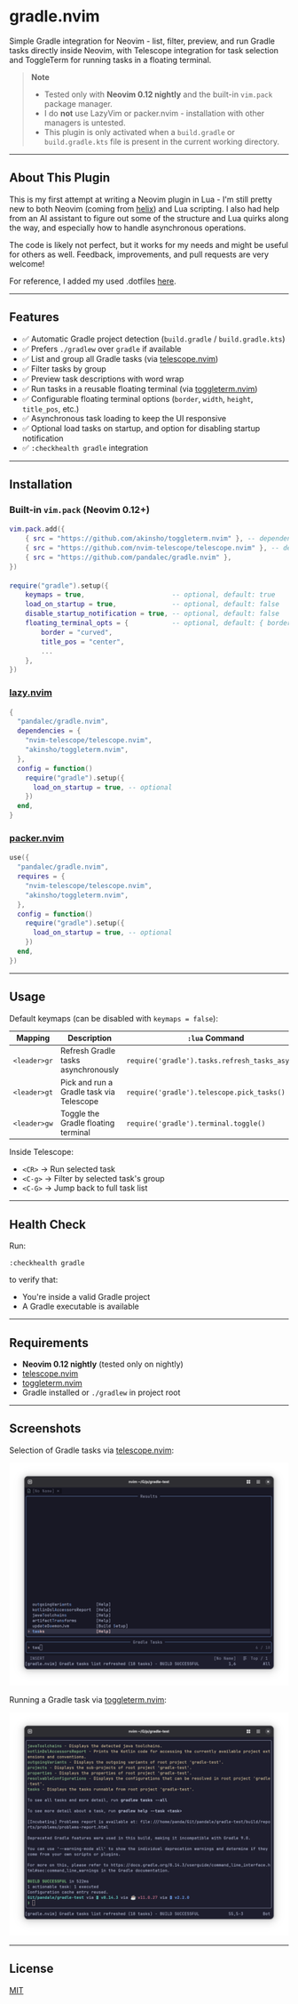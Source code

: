 # gradle.nvim

Simple Gradle integration for Neovim - list, filter, preview, and run Gradle tasks directly inside Neovim, with Telescope integration for task selection and ToggleTerm for running tasks in a floating terminal.

> **Note**
>
> - Tested only with **Neovim 0.12 nightly** and the built-in `vim.pack` package manager.
> - I do **not** use LazyVim or packer.nvim - installation with other managers is untested.
> - This plugin is only activated when a `build.gradle` or `build.gradle.kts` file is present in the current working directory.

---

## About This Plugin

This is my first attempt at writing a Neovim plugin in Lua - I'm still pretty new to both Neovim (coming from [helix](https://github.com/helix-editor/helix)) and Lua scripting. I also had help from an AI assistant to figure out some of the structure and Lua quirks along the way, and especially how to handle asynchronous operations.

The code is likely not perfect, but it works for my needs and might be useful for others as well. Feedback, improvements, and pull requests are very welcome!

For reference, I added my used .dotfiles [here](https://github.com/pandalec/dotfiles).

---

## Features

- ✅ Automatic Gradle project detection (`build.gradle` / `build.gradle.kts`)
- ✅ Prefers `./gradlew` over `gradle` if available
- ✅ List and group all Gradle tasks (via [telescope.nvim](https://github.com/nvim-telescope/telescope.nvim))
- ✅ Filter tasks by group
- ✅ Preview task descriptions with word wrap
- ✅ Run tasks in a reusable floating terminal (via [toggleterm.nvim](https://github.com/akinsho/toggleterm.nvim))
- ✅ Configurable floating terminal options (`border`, `width`, `height`, `title_pos`, etc.)
- ✅ Asynchronous task loading to keep the UI responsive
- ✅ Optional load tasks on startup, and option for disabling startup notification
- ✅ `:checkhealth gradle` integration

---

## Installation

### Built-in `vim.pack` (Neovim 0.12+)

```lua
vim.pack.add({
	{ src = "https://github.com/akinsho/toggleterm.nvim" }, -- dependency
	{ src = "https://github.com/nvim-telescope/telescope.nvim" }, -- dependency
	{ src = "https://github.com/pandalec/gradle.nvim" },
})

require("gradle").setup({
	keymaps = true,                      -- optional, default: true
	load_on_startup = true,              -- optional, default: false
	disable_startup_notification = true, -- optional, default: false
	floating_terminal_opts = {           -- optional, default: { border = "curved" }
        border = "curved",
        title_pos = "center",
        ...
    },
})
```

### [lazy.nvim](https://github.com/folke/lazy.nvim)

```lua
{
  "pandalec/gradle.nvim",
  dependencies = {
    "nvim-telescope/telescope.nvim",
    "akinsho/toggleterm.nvim",
  },
  config = function()
    require("gradle").setup({
      load_on_startup = true, -- optional
    })
  end,
}
```

### [packer.nvim](https://github.com/wbthomason/packer.nvim)

```lua
use({
  "pandalec/gradle.nvim",
  requires = {
    "nvim-telescope/telescope.nvim",
    "akinsho/toggleterm.nvim",
  },
  config = function()
    require("gradle").setup({
      load_on_startup = true, -- optional
    })
  end,
})
```

---

## Usage

Default keymaps (can be disabled with `keymaps = false`):

| Mapping      | Description                              | `:lua` Command                                  |
| ------------ | ---------------------------------------- | ----------------------------------------------- |
| `<leader>gr` | Refresh Gradle tasks asynchronously      | `require('gradle').tasks.refresh_tasks_async()` |
| `<leader>gt` | Pick and run a Gradle task via Telescope | `require('gradle').telescope.pick_tasks()`      |
| `<leader>gw` | Toggle the Gradle floating terminal      | `require('gradle').terminal.toggle()`           |

Inside Telescope:

- `<CR>` → Run selected task
- `<C-g>` → Filter by selected task's group
- `<C-G>` → Jump back to full task list

---

## Health Check

Run:

```
:checkhealth gradle
```

to verify that:

- You're inside a valid Gradle project
- A Gradle executable is available

---

## Requirements

- **Neovim 0.12 nightly** (tested only on nightly)
- [telescope.nvim](https://github.com/nvim-telescope/telescope.nvim)
- [toggleterm.nvim](https://github.com/akinsho/toggleterm.nvim)
- Gradle installed or `./gradlew` in project root

---

## Screenshots

Selection of Gradle tasks via [telescope.nvim](https://github.com/nvim-telescope/telescope.nvim):

![Task Selection](img/task_selection.png)

Running a Gradle task via [toggleterm.nvim](https://github.com/akinsho/toggleterm.nvim):

![Running Task](img/running_task.png)

---

## License

[MIT](LICENSE)
